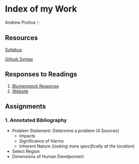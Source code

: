 # Index of my Work

Andrew Protiva :sparkles:

## Resources
[Syllabus](https://tyler-frazier.github.io/evolving_solutions)

[Github Syntax](https://help.github.com/en/github/writing-on-github/basic-writing-and-formatting-syntax)
## Responses to Readings
1. [Blumenstock Response](https://aprotiva.github.io/Workshop/blumenstock_response)
1. [Website](https://aprotiva.github.io/Workshop/)

## Assignments 
### 1. Annotated Bibliography
- Problem Statement: Determine a problem (4 Sources)
  - Impacts
  - Significance of Harms
  - Inherent Nature (*looking more specifically at the location*)
- Select Region
- Dimensions of Human Develpoment

